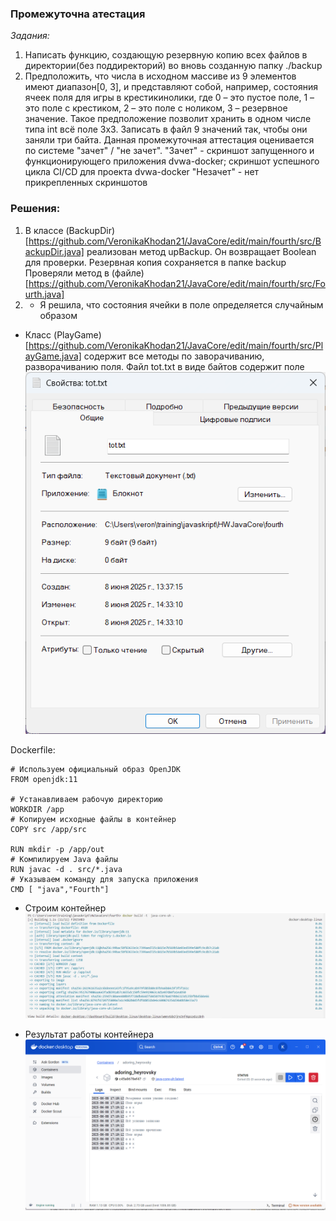 ### Промежуточна атестация

_Задания:_

1. Написать функцию, создающую резервную копию всех файлов в директории(без поддиректорий) во вновь созданную папку ./backup
2. Предположить, что числа в исходном массиве из 9 элементов имеют диапазон[0, 3], и представляют собой, например, состояния ячеек поля для игры в крестикинолики, где 0 – это пустое поле, 1 – это поле с крестиком, 2 – это поле с ноликом, 3 – резервное значение. Такое предположение позволит хранить в одном числе типа int всё поле 3х3. Записать в файл 9 значений так, чтобы они заняли три байта. Данная промежуточная аттестация оценивается по системе "зачет" / "не зачет".
"Зачет" - скриншот запущенного и функционирующего приложения dvwa-docker; скриншот успешного цикла CI/CD для проекта dvwa-docker
"Незачет" - нет прикрепленных скриншотов
### Решения:
1. В классе (BackupDir)[https://github.com/VeronikaKhodan21/JavaCore/edit/main/fourth/src/BackupDir.java] реализован метод upBackup. Он возвращает Boolean для проверки. Резервная копия сохраняется в папке backup
    Проверяли метод в (файле)[https://github.com/VeronikaKhodan21/JavaCore/edit/main/fourth/src/Fourth.java]
2. * Я решила, что состояния ячейки в поле определяется случайным образом
* Класс (PlayGame)[https://github.com/VeronikaKhodan21/JavaCore/edit/main/fourth/src/PlayGame.java] содержит все методы по заворачиванию, разворачиванию поля. Файл tot.txt в виде байтов содержит поле
![alt text](img/img1.png)

Dockerfile: 
```
# Используем официальный образ OpenJDK
FROM openjdk:11

# Устанавливаем рабочую директорию
WORKDIR /app
# Копируем исходные файлы в контейнер
COPY src /app/src

RUN mkdir -p /app/out
# Компилируем Java файлы
RUN javac -d . src/*.java 
# Указываем команду для запуска приложения
CMD [ "java","Fourth"]
```
* Строим контейнер
![alt text](img/img2.png)

* Результат работы контейнера 
![alt text](img/img3.png)
